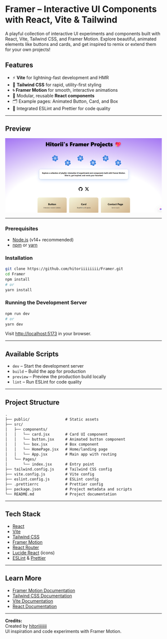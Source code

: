 # Framer – Interactive UI Components with React, Vite & Tailwind

A playful collection of interactive UI experiments and components built with React, Vite, Tailwind CSS, and Framer Motion. Explore beautiful, animated elements like buttons and cards, and get inspired to remix or extend them for your own projects!


## Features

- ⚡️ **Vite** for lightning-fast development and HMR
- 🎨 **Tailwind CSS** for rapid, utility-first styling
- 🌀 **Framer Motion** for smooth, interactive animations
- 🧩 Modular, reusable **React components**
- 🗂️ Example pages: Animated Button, Card, and Box
- 🧹 Integrated ESLint and Prettier for code quality

---

## Preview

![App Preview](public/preview.png)

---

### Prerequisites

- [Node.js](https://nodejs.org/) (v14+ recommended)
- [npm](https://www.npmjs.com/) or [yarn](https://yarnpkg.com/)

### Installation

```bash
git clone https://github.com/hitoriiiiiiii/Framer.git
cd Framer
npm install
# or
yarn install
```

### Running the Development Server

```bash
npm run dev
# or
yarn dev
```

Visit [http://localhost:5173](http://localhost:5173) in your browser.

---

## Available Scripts

- `dev` – Start the development server
- `build` – Build the app for production
- `preview` – Preview the production build locally
- `lint` – Run ESLint for code quality

---

## Project Structure

```
.
├── public/                # Static assets
├── src/
│   ├── components/
│   │   └── card.jsx       # Card UI component
│   │   └── button.jsx     # Animated button component
│   │   └── box.jsx        # Box component
│   │   └── HomePage.jsx   # Home/landing page
│   │   └── App.jsx        # Main app with routing
│   └── Pages/
│       └── index.jsx      # Entry point
├── tailwind.config.js     # Tailwind CSS config
├── vite.config.js         # Vite config
├── eslint.config.js       # ESLint config
├── .prettierrc            # Prettier config
├── package.json           # Project metadata and scripts
└── README.md              # Project documentation
```

---

## Tech Stack

- [React](https://react.dev/)
- [Vite](https://vitejs.dev/)
- [Tailwind CSS](https://tailwindcss.com/)
- [Framer Motion](https://www.framer.com/motion/)
- [React Router](https://reactrouter.com/)
- [Lucide React](https://lucide.dev/) (icons)
- [ESLint](https://eslint.org/) & [Prettier](https://prettier.io/)

---

## Learn More

- [Framer Motion Documentation](https://www.framer.com/motion/)
- [Tailwind CSS Documentation](https://tailwindcss.com/)
- [Vite Documentation](https://vitejs.dev/)
- [React Documentation](https://react.dev/)

---
**Credits:**  
Created by [hitoriiiiiiii](https://github.com/hitoriiiiiiii)  
UI inspiration and code experiments with Framer Motion.
